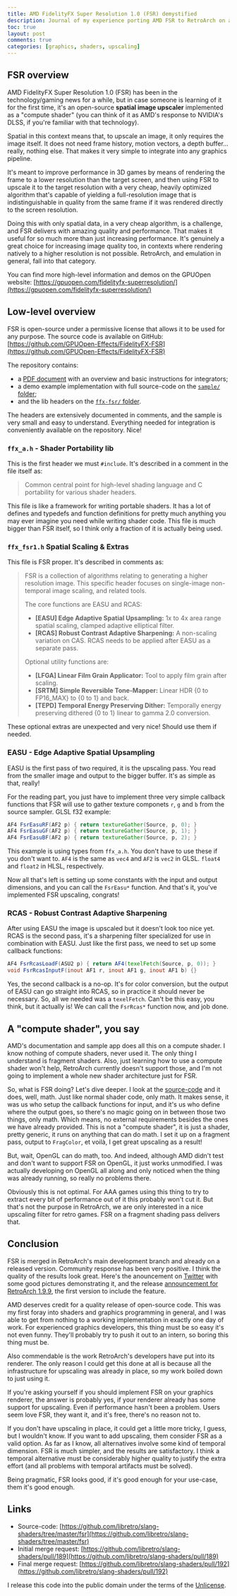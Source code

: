 ```yaml
---
title: AMD FidelityFX Super Resolution 1.0 (FSR) demystified
description: Journal of my experience porting AMD FSR to RetroArch on a GLSL Fragment Shading pass while making it work on OpenGL for the first time.
toc: true
layout: post
comments: true
categories: [graphics, shaders, upscaling]
---
```


## FSR overview
AMD FidelityFX Super Resolution 1.0 (FSR) has been in the technology/gaming news for a while, but in case someone is learning of it for the first time, it's an open-source **spatial image upscaler** implemented as a "compute shader" (you can think of it as AMD's response to NVIDIA's DLSS, if you're familiar with that technology).

Spatial in this context means that, to upscale an image, it only requires the image itself. It does not need frame history, motion vectors, a depth buffer... really, nothing else. That makes it very simple to integrate into any graphics pipeline.

It's meant to improve performance in 3D games by means of rendering the frame to a lower resolution than the target screen, and then using FSR to upscale it to the target resolution with a very cheap, heavily optimized algorithm that's capable of yielding a full-resolution image that is indistinguishable in quality from the same frame if it was rendered directly to the screen resolution.

Doing this with only spatial data, in a very cheap algorithm, is a challenge, and FSR delivers with amazing quality and performance. That makes it useful for so much more than just increasing performance. It's genuinely a great choice for increasing image quality too, in contexts where rendering natively to a higher resolution is not possible. RetroArch, and emulation in general, fall into that category.

You can find more high-level information and demos on the GPUOpen website: [https://gpuopen.com/fidelityfx-superresolution/](https://gpuopen.com/fidelityfx-superresolution/)

## Low-level overview
FSR is open-source under a permissive license that allows it to be used for any purpose. The source code is available on GitHub: [https://github.com/GPUOpen-Effects/FidelityFX-FSR](https://github.com/GPUOpen-Effects/FidelityFX-FSR)

The repository contains:
- a [PDF document](https://github.com/GPUOpen-Effects/FidelityFX-FSR/raw/master/docs/FidelityFX-FSR-Overview-Integration.pdf) with an overview and basic instructions for integrators;
- a demo example implementation with full source-code on the [`sample/` folder](https://github.com/GPUOpen-Effects/FidelityFX-FSR/tree/master/sample);
- and the lib headers on the [`ffx-fsr/` folder](https://github.com/GPUOpen-Effects/FidelityFX-FSR/tree/master/ffx-fsr).

The headers are extensively documented in comments, and the sample is very small and easy to understand. Everything needed for integration is conveniently available on the repository. Nice!

### `ffx_a.h` - Shader Portability lib
This is the first header we must `#include`. It's described in a comment in the file itself as:
>Common central point for high-level shading language and C portability for various shader headers.

This file is like a framework for writing portable shaders. It has a lot of defines and typedefs and function definitions for pretty much anything you may ever imagine you need while writing shader code. This file is much bigger than FSR itself, so I think only a fraction of it is actually being used.

### `ffx_fsr1.h` Spatial Scaling & Extras
This file is FSR proper. It's described in comments as:
>FSR is a collection of algorithms relating to generating a higher resolution image. This specific header focuses on single-image non-temporal image scaling, and related tools.
>
>The core functions are EASU and RCAS:
>- **[EASU] Edge Adaptive Spatial Upsampling:** 1x to 4x area range spatial scaling, clamped adaptive elliptical filter.
>- **[RCAS] Robust Contrast Adaptive Sharpening:** A non-scaling variation on CAS.
>RCAS needs to be applied after EASU as a separate pass.
>
>Optional utility functions are:
>- **[LFGA] Linear Film Grain Applicator:** Tool to apply film grain after scaling.
>- **[SRTM] Simple Reversible Tone-Mapper:** Linear HDR {0 to FP16_MAX} to {0 to 1} and back.
>- **[TEPD] Temporal Energy Preserving Dither:** Temporally energy preserving dithered {0 to 1} linear to gamma 2.0 conversion.

These optional extras are unexpected and very nice! Should use them if needed.

### EASU - Edge Adaptive Spatial Upsampling
EASU is the first pass of two required, it is the upscaling pass. You read from the smaller image and output to the bigger buffer. It's as simple as that, really!

For the reading part, you just have to implement three very simple callback functions that FSR will use to gather texture componets `r`, `g` and `b` from the source sampler. GLSL f32 example:
```glsl
AF4 FsrEasuRF(AF2 p) { return textureGather(Source, p, 0); }
AF4 FsrEasuGF(AF2 p) { return textureGather(Source, p, 1); }
AF4 FsrEasuBF(AF2 p) { return textureGather(Source, p, 2); }
```

This example is using types from `ffx_a.h`. You don't have to use these if you don't want to. `AF4` is the same as `vec4` and `AF2` is `vec2` in GLSL. `float4` and `float2` in HLSL, respectively.

Now all that's left is setting up some constants with the input and output dimensions, and you can call the `FsrEasu*` function. And that's it, you've implemented FSR upscaling, congrats!

### RCAS - Robust Contrast Adaptive Sharpening
After using EASU the image is upscaled but it doesn't look too nice yet. RCAS is the second pass, it's a sharpening filter specialized for use in combination with EASU. Just like the first pass, we need to set up some callback functions:
```glsl
AF4 FsrRcasLoadF(ASU2 p) { return AF4(texelFetch(Source, p, 0)); }
void FsrRcasInputF(inout AF1 r, inout AF1 g, inout AF1 b) {}
```

Yes, the second callback is a no-op. It's for color conversion, but the output of EASU can go straight into RCAS, so in practice it should never be necessary. So, all we needed was a `texelFetch`. Can't be this easy, you think, but it actually is! We can call the `FsrRcas*` function now, and job done.

## A "compute shader", you say
AMD's documentation and sample app does all this on a compute shader. I know nothing of compute shaders, never used it. The only thing I understand is fragment shaders. Also, just learning how to use a compute shader won't help, RetroArch currently doesn't support those, and I'm not going to implement a whole new shader architecture just for FSR.

So, what is FSR doing? Let's dive deeper. I look at the [source-code](https://github.com/GPUOpen-Effects/FidelityFX-FSR/blob/bcffc8171efb80e265991301a49670ed755088dd/ffx-fsr/ffx_fsr1.h#L315) and it does, well, math. Just like normal shader code, only math. It makes sense, it was us who setup the callback functions for input, and it's us who define where the output goes, so there's no magic going on in between those two things, only math. Which means, no external requirements besides the ones we have already provided. This is not a "compute shader", it is just a shader, pretty generic, it runs on anything that can do math. I set it up on a fragment pass, output to `FragColor`, et voilà, I get great upscaling as a result!

But, wait, OpenGL can do math, too. And indeed, although AMD didn't test and don't want to support FSR on OpenGL, it just works unmodified. I was actually developing on OpenGL all along and only noticed when the thing was already running, so really no problems there.

Obviously this is not optimal. For AAA games using this thing to try to extract every bit of performance out of it this probably won't cut it. But that's not the purpose in RetroArch, we are only interested in a nice upscaling filter for retro games. FSR on a fragment shading pass delivers that.

## Conclusion
FSR is merged in RetroArch's main development branch and already on a released version. Community response has been very positive. I think the quality of the results look great. Here's the anouncement on [Twitter](https://twitter.com/libretro/status/1433511745641922572) with some good pictures demonstrating it, and the release [announcement for RetroArch 1.9.9](https://www.libretro.com/index.php/retroarch-1-9-9-released/), the first version to include the feature.

AMD deserves credit for a quality release of open-source code. This was my first foray into shaders and graphics programming in general, and I was able to get from nothing to a working implementation in exactly one day of work. For experienced graphics developers, this thing must be so easy it's not even funny. They'll probably try to push it out to an intern, so boring this thing must be.

Also commendable is the work RetroArch's developers have put into its renderer. The only reason I could get this done at all is because all the infrastructure for upscaling was already in place, so my work boiled down to just using it.

If you're asking yourself if you should implement FSR on your graphics renderer, the answer is probably yes, if your renderer already has some support for upscaling. Even if performance hasn't been a problem. Users seem love FSR, they want it, and it's free, there's no reason not to.

If you don't have upscaling in place, it could get a little more tricky, I guess, but I wouldn't know. If you want to add upscaling, them consider FSR as a valid option. As far as I know, all alternatives involve some kind of temporal dimension. FSR is much simpler, and the results are satisfactory. I think a temporal alternative must be considerably higher quality to justify the extra effort (and all problems with temporal artifacts must be solved).

Being pragmatic, FSR looks good, if it's good enough for your use-case, them it's good enough.

## Links
* Source-code: [https://github.com/libretro/slang-shaders/tree/master/fsr](https://github.com/libretro/slang-shaders/tree/master/fsr)
* Initial merge request: [https://github.com/libretro/slang-shaders/pull/189](https://github.com/libretro/slang-shaders/pull/189)
* Final merge request: [https://github.com/libretro/slang-shaders/pull/192](https://github.com/libretro/slang-shaders/pull/192)

I release this code into the public domain under the terms of the [Unlicense](http://unlicense.org/).
